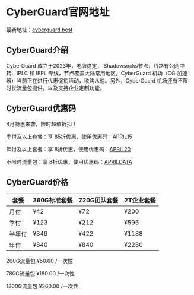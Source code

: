 # CyberGuard官网地址

最新地址：[cyberguard.best](https://www.cyberguard.best/#/register?code=jCkDS1na)

## CyberGuard介绍

CyberGuard 成立于2023年，老牌稳定， Shadowsocks节点，线路有公网中转、IPLC 和 IEPL 专线，节点覆盖大陆常用地区。CyberGuard 机场（CG 加速器）当前正在进行优惠促销活动，欲购从速。另外，CyberGuard 机场还有不限时长流量包提供，以及支持企业定制功能。

## CyberGuard优惠码

4月特惠来袭，限时超值折扣！

季付及以上套餐：享 85折优惠，使用优惠码：[APRIL15](https://www.cyberguard.best/#/register?code=jCkDS1na)

年付及以上套餐：享 8折优惠，使用优惠码：[APRIL20](https://www.cyberguard.best/#/register?code=jCkDS1na)

不限时流量包：享 8折优惠，使用优惠码：[APRILDATA](https://www.cyberguard.best/#/register?code=jCkDS1na)

## CyberGuard价格

|套餐|360G标准套餐|720G团队套餐|2T企业套餐|
|----|----|----|----|
|月付|¥42|¥72|¥200|
|季付|¥123|¥212|¥596|
|半年付|¥349|¥422|¥1188|
|年付|¥840|¥840|¥2280|

200G流量包 ¥50.00 /一次性

780G流量包 ¥180.00 /一次性

1800G流量包 ¥360.00 /一次性
